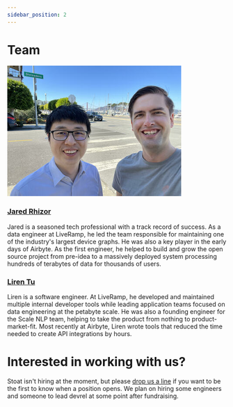 ```yaml
---
sidebar_position: 2
---
```


# Team

![co-founders](../../static/img/cofounders_400px.jpeg)

### [Jared Rhizor](https://www.linkedin.com/in/jrhizor/)

Jared is a seasoned tech professional with a track record of success. 
As a data engineer at LiveRamp, he led the team responsible for maintaining one of the industry's largest device graphs. 
He was also a key player in the early days of Airbyte.
As the first engineer, he helped to build and grow the open source project from pre-idea to a massively deployed system processing hundreds of terabytes of data for thousands of users.

### [Liren Tu](https://www.linkedin.com/in/tuliren/)

Liren is a software engineer.
At LiveRamp, he developed and maintained multiple internal developer tools while leading application teams focused on data engineering at the petabyte scale. 
He was also a founding engineer for the Scale NLP team, helping to take the product from nothing to product-market-fit. 
Most recently at Airbyte, Liren wrote tools that reduced the time needed to create API integrations by hours.

# Interested in working with us?

Stoat isn't hiring at the moment, but please [drop us a line](mailto:contact@stoat.dev) if you want to be the first to know when a position opens.
We plan on hiring some engineers and someone to lead devrel at some point after fundraising.
